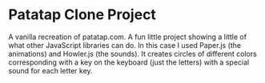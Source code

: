 # Patatap Clone Project

A vanilla recreation of patatap.com. 
A fun little project showing a little of what other JavaScript libraries can do. In this case I used Paper.js (the animations) and Howler.js (the sounds). It creates circles of different colors corresponding with a key on the keyboard (just the letters) with a special sound for each letter key.